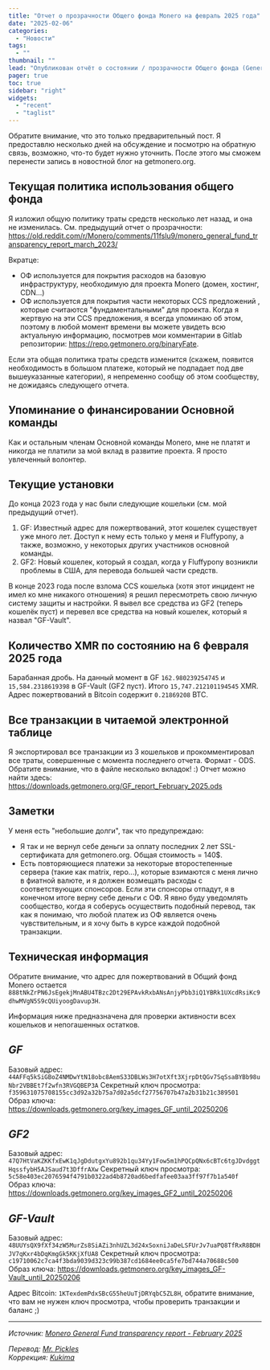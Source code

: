 ```yaml
---
title: "Отчет о прозрачности Общего фонда Monero на февраль 2025 года"
date: "2025-02-06"
categories:
  - "Новости"
tags:
  - ""
thumbnail: ""  
lead: "Опубликован отчёт о состоянии / прозрачности Общего фонда (General Fund) Monero по состоянию на февраль 2025 г."
pager: true
toc: true
sidebar: "right"
widgets:
  - "recent"
  - "taglist"
---
```


Обратите внимание, что это только предварительный пост. Я предоставлю несколько дней на обсуждение и посмотрю на обратную связь, возможно, что-то будет нужно уточнить. После этого мы сможем перенести запись в новостной блог на getmonero.org.

## Текущая политика использования общего фонда

Я изложил общую политику траты средств несколько лет назад, и она не изменилась. См. предыдущий отчет о прозрачности: https://old.reddit.com/r/Monero/comments/11fslu9/monero_general_fund_transparency_report_march_2023/

Вкратце:
- ОФ используется для покрытия расходов на базовую инфраструктуру, необходимую для проекта Monero (домен, хостинг, CDN...)
- ОФ используется для покрытия части некоторых CCS предложений , которые считаются "фундаментальными" для проекта.
  Когда я жертвую на эти CCS предложения, я всегда упоминаю об этом, поэтому в любой момент времени вы можете увидеть всю актуальную информацию, посмотрев мои комментарии в Gitlab репозитории: https://repo.getmonero.org/binaryFate.

Если эта общая политика траты средств изменится (скажем, появится необходимость в большом платеже, который не подпадает под две вышеуказанные категории), я непременно сообщу об этом сообществу, не дожидаясь следующего отчета.

## Упоминание о финансировании Основной команды

Как и остальным членам Основной команды Monero, мне не платят и никогда не платили за мой вклад в развитие проекта. Я просто увлеченный волонтер.

## Текущие установки

До конца 2023 года у нас были следующие кошельки (см. мой предыдущий отчет).

1. GF: Известный адрес для пожертвований, этот кошелек существует уже много лет. Доступ к нему есть только у меня и Fluffypony, а также, возможно, у некоторых других участников основной команды.
2. GF2: Новый кошелек, который я создал, когда у Fluffypony возникли проблемы в США, для перевода большей части средств.

В конце 2023 года после взлома CCS кошелька (хотя этот инцидент не имел ко мне никакого отношения) я решил пересмотреть свою личную систему защиты и настройки.
Я вывел все средства из GF2 (теперь кошелёк пуст) и перевел все средства на новый кошелек, который я назвал "GF-Vault".

## Количество XMR по состоянию на 6 февраля 2025 года

Барабанная дробь.
На данный момент в GF `162.980239254745` и `15,584.2318619398` в GF-Vault (GF2 пуст).
Итого `15,747.212101194545` XMR.
Адрес пожертвований в Bitcoin содержит `0.21869208` BTC.

## Все транзакции в читаемой электронной таблице

Я экспортировал все транзакции из 3 кошельков и прокомментировал все траты, совершенные с момента последнего отчета. Формат - ODS.
Обратите внимание, что в файле несколько вкладок! :)
Отчет можно найти здесь: https://downloads.getmonero.org/GF_report_February_2025.ods

## Заметки

У меня есть "небольшие долги", так что предупреждаю:
* Я так и не вернул себе деньги за оплату последних 2 лет SSL-сертификата для getmonero.org. Общая стоимость = 140$.
* Есть повторяющиеся платежи за некоторые второстепенные сервера (такие как matrix, repo...), которые взимаются с меня лично в фиатной валюте, и я должен возмещать расходы с соответствующих спонсоров. Если эти спонсоры отпадут, я в конечном итоге верну себе деньги с ОФ.
  Я явно буду уведомлять сообщество, когда я соберусь осуществить подобный перевод, так как я понимаю, что любой платеж из ОФ является очень чувствительным, и я хочу быть в курсе каждой подобной транзакции.

## Техническая информация

Обратите внимание, что адрес для пожертвований в Общий фонд Monero остается `888tNkZrPN6JsEgekjMnABU4TBzc2Dt29EPAvkRxbANsAnjyPbb3iQ1YBRk1UXcdRsiKc9dhwMVgN5S9cQUiyoogDavup3H`.

Информация ниже предназначена для проверки активности всех кошельков и непогашенных остатков.

## _GF_

Базовый адрес: `44AFFq5kSiGBoZ4NMDwYtN18obc8AemS33DBLWs3H7otXft3XjrpDtQGv7SqSsaBYBb98uNbr2VBBEt7f2wfn3RVGQBEP3A`
Секретный ключ просмотра: `f359631075708155cc3d92a32b75a7d02a5dcf27756707b47a2b31b21c389501`
Образ ключа: https://downloads.getmonero.org/key_images_GF_until_20250206

## _GF2_

Базовый адрес: `47Q7HtVaKZKKfxEwK1qJgDdutgxYu892b1qu34Yy1Fow5m1hPQCpQNx6cBTc6tgJDvdggtHqssfybH5AJSaud7t3DffrAXw`
Секретный ключ просмотра: `5c58e403ec2076594f4791b0322ad4b8720ad6bedfafee03aa3ff97f7b1a540f`
Образ ключа: https://downloads.getmonero.org/key_images_GF2_until_20250206

## _GF-Vault_

Базовый адрес: `48UUYsQX9fXf34zW5MurZs8SiAZi3nhUZL3d24xSoxniJaDeLSFUrJv7uaPQ8TfRxR8BDHJV7qKxr4bDqKmgGk5KKjXfUA8`
Секретный ключ просмотра: `c19710062c7ca4f3bda9039d323c99b387cd1684ee0ca5fe7bd744a70688c500`
Образ ключа: https://downloads.getmonero.org/key_images_GF-Vault_until_20250206

Адрес Bitcoin: `1KTexdemPdxSBcG55heUuTjDRYqbC5ZL8H`, обратите внимание, что вам не нужен ключ просмотра, чтобы проверить транзакции и баланс ;)

---

_Источник: [Monero General Fund transparency report - February 2025](https://www.reddit.com/r/Monero/comments/1iixgk9/monero_general_fund_transparency_report_february/)_

_Перевод: [Mr. Pickles](https://t.me/v1docq47)_  
_Коррекция: [Kukima](https://t.me/Kukima)_
